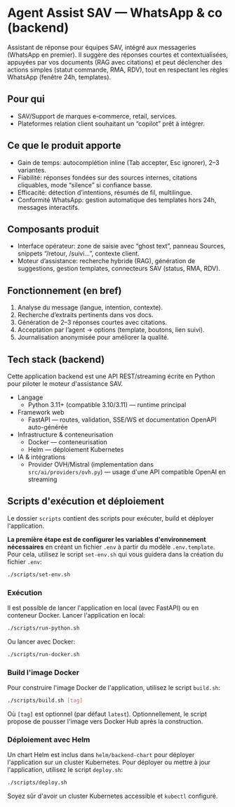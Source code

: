 # Agent Assist SAV — WhatsApp & co (backend)

Assistant de réponse pour équipes SAV, intégré aux messageries (WhatsApp en premier). Il suggère des réponses courtes et contextualisées, appuyées par vos documents (RAG avec citations) et peut déclencher des actions simples (statut commande, RMA, RDV), tout en respectant les règles WhatsApp (fenêtre 24h, templates).

## Pour qui
- SAV/Support de marques e‑commerce, retail, services.
- Plateformes relation client souhaitant un “copilot” prêt à intégrer.

## Ce que le produit apporte
- Gain de temps: autocomplétion inline (Tab accepter, Esc ignorer), 2–3 variantes.
- Fiabilité: réponses fondées sur des sources internes, citations cliquables, mode “silence” si confiance basse.
- Efficacité: détection d’intentions, résumés de fil, multilingue.
- Conformité WhatsApp: gestion automatique des templates hors 24h, messages interactifs.

## Composants produit
- Interface opérateur: zone de saisie avec “ghost text”, panneau Sources, snippets “/retour, /suivi…”, contexte client.
- Moteur d’assistance: recherche hybride (RAG), génération de suggestions, gestion templates, connecteurs SAV (status, RMA, RDV).

## Fonctionnement (en bref)
1) Analyse du message (langue, intention, contexte).
2) Recherche d’extraits pertinents dans vos docs.
3) Génération de 2–3 réponses courtes avec citations.
4) Acceptation par l’agent → options (template, boutons, lien suivi).
5) Journalisation anonymisée pour améliorer la qualité.

## Tech stack (backend)

Cette application backend est une API REST/streaming écrite en Python pour piloter le moteur d'assistance SAV.

- Langage
	- Python 3.11+ (compatible 3.10/3.11) — runtime principal
- Framework web
	- FastAPI — routes, validation, SSE/WS et documentation OpenAPI auto-générée
- Infrastructure & conteneurisation
	- Docker — conteneurisation
	- Helm — déploiement Kubernetes
- IA & intégrations
	- Provider OVH/Mistral (implementation dans `src/ai/providers/ovh.py`) — usage d'une API compatible OpenAI en streaming

## Scripts d'exécution et déploiement
Le dossier `scripts` contient des scripts pour exécuter, build et déployer l'application.

**La première étape est de configurer les variables d'environnement nécessaires** en créant un fichier `.env` à partir du modèle `.env.template`. Pour cela, utilisez le script `set-env.sh` qui vous guidera dans la création du fichier `.env`:
```bash
./scripts/set-env.sh
```

### Exécution
Il est possible de lancer l'application en local (avec FastAPI) ou en conteneur Docker. Lancer l'application en local:
```bash
./scripts/run-python.sh
```
Ou lancer avec Docker:
```bash
./scripts/run-docker.sh
```
### Build l'image Docker
Pour construire l'image Docker de l'application, utilisez le script `build.sh`:
```bash
./scripts/build.sh [tag]
```

Où `[tag]` est optionnel (par défaut `latest`). Optionnellement, le script propose de pousser l'image vers Docker Hub après la construction.

### Déploiement avec Helm
Un chart Helm est inclus dans `helm/backend-chart` pour déployer l'application sur un cluster Kubernetes. Pour déployer ou mettre à jour l'application, utilisez le script `deploy.sh`:

```bash
./scripts/deploy.sh
```

Soyez sûr d'avoir un cluster Kubernetes accessible et `kubectl` configuré.